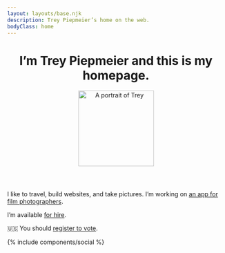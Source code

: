 ```yaml
---
layout: layouts/base.njk
description: Trey Piepmeier’s home on the web.
bodyClass: home
---
```


<header>
    <h1>I’m Trey Piepmeier and this is my homepage.</h1>
    <img src="/img/trey.jpg" alt="A portrait of Trey" height="175" width="175" />
</header>

I like to travel, build websites, and take pictures. I’m working on [an app for film photographers](http://cassettenest.com).

I’m available [for hire](https://hire.treypiepmeier.com).

🇺🇸 You should [register to vote](https://vote.gov).

{% include components/social %}
